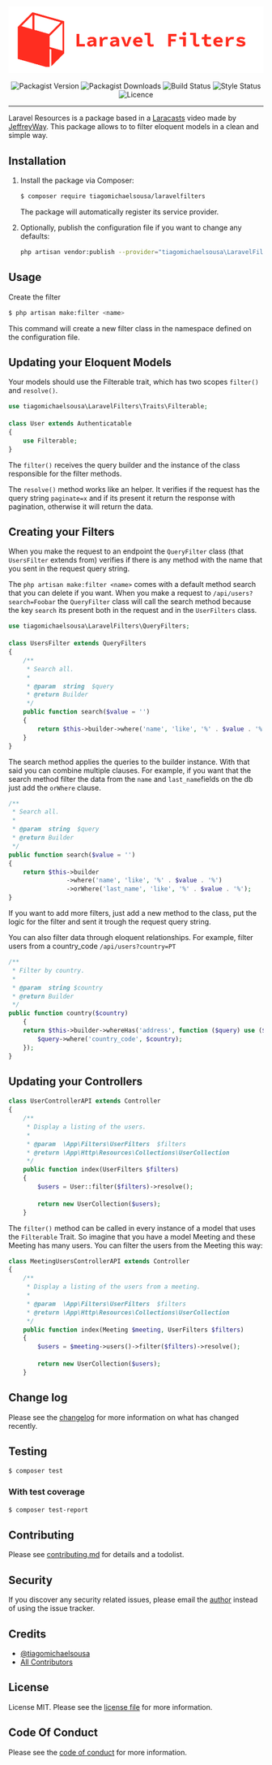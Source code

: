 <p align="center">
    <img src="./docs/logo.png" alt="Laravel Filters">
</p>

<p align="center">
    <img src="https://img.shields.io/packagist/v/tiagomichaelsousa/laravelfilters.svg?style=flat-square" alt="Packagist Version">
    <img src="https://img.shields.io/packagist/dt/tiagomichaelsousa/laravelfilters.svg?style=flat-square" alt="Packagist Downloads">
    <img src="https://img.shields.io/travis/tiagomichaelsousa/laravelfilters/master.svg?style=flat-square" alt="Build Status">
    <img src="https://github.styleci.io/repos/240133579/shield" alt="Style Status">
    <img src="https://poser.pugx.org/tiagomichaelsousa/laravelfilters/license?format=flat-square" alt="Licence">
</p>

---

Laravel Resources is a package based in a [Laracasts](https://laracasts.com/) video made by [JeffreyWay](https://github.com/JeffreyWay).
This package allows to to filter eloquent models in a clean and simple way.

## Installation

1. Install the package via Composer:

   ```sh
   $ composer require tiagomichaelsousa/laravelfilters
   ```

   The package will automatically register its service provider.

2. Optionally, publish the configuration file if you want to change any defaults:

   ```sh
   php artisan vendor:publish --provider="tiagomichaelsousa\LaravelFilters\LaravelFiltersServiceProvider" --tag="config"
   ```

## Usage

Create the filter

```bash
$ php artisan make:filter <name>
```

This command will create a new filter class in the namespace defined on the configuration file.

## Updating your Eloquent Models

Your models should use the Filterable trait, which has two scopes `filter()` and `resolve()`.

```php
use tiagomichaelsousa\LaravelFilters\Traits\Filterable;

class User extends Authenticatable
{
    use Filterable;
}
```

The `filter()` receives the query builder and the instance of the class responsible for the filter methods.

The `resolve()` method works like an helper. It verifies if the request has the query string `paginate=x` and if its present it return the response with pagination, otherwise it will return the data.

## Creating your Filters

When you make the request to an endpoint the `QueryFilter` class (that `UsersFilter` extends from) verifies if there is any method with the name that you sent in the request query string.

The `php artisan make:filter <name>` comes with a default method search that you can delete if you want. When you make a request to `/api/users?search=Foobar` the `QueryFilter` class will call the search method because the key `search` its present both in the request and in the `UserFilters` class.

```php
use tiagomichaelsousa\LaravelFilters\QueryFilters;

class UsersFilter extends QueryFilters
{
    /**
     * Search all.
     *
     * @param  string  $query
     * @return Builder
     */
    public function search($value = '')
    {
        return $this->builder->where('name', 'like', '%' . $value . '%');
    }
}
```

The search method applies the queries to the builder instance. With that said you can combine multiple clauses. For example, if you want that the search method filter the data from the `name` and `last_name`fields on the db just add the `orWhere` clause.

```php
/**
 * Search all.
 *
 * @param  string  $query
 * @return Builder
 */
public function search($value = '')
{
    return $this->builder
                ->where('name', 'like', '%' . $value . '%')
                ->orWhere('last_name', 'like', '%' . $value . '%');
}
```

If you want to add more filters, just add a new method to the class, put the logic for the filter and sent it trough the request query string.

You can also filter data through eloquent relationships. For example, filter users from a country_code `/api/users?country=PT`

```php
/**
 * Filter by country.
 *
 * @param  string $country
 * @return Builder
 */
public function country($country)
    {
    return $this->builder->whereHas('address', function ($query) use ($country) {
        $query->where('country_code', $country);
    });
}
```

## Updating your Controllers

```php
class UserControllerAPI extends Controller
{
    /**
     * Display a listing of the users.
     *
     * @param  \App\Filters\UserFilters  $filters
     * @return \App\Http\Resources\Collections\UserCollection
     */
    public function index(UserFilters $filters)
    {
        $users = User::filter($filters)->resolve();

        return new UserCollection($users);
    }
```

The `filter()` method can be called in every instance of a model that uses the `Filterable` Trait. So imagine that you have a model Meeting and these Meeting has many users. You can filter the users from the Meeting this way:

```php
class MeetingUsersControllerAPI extends Controller
{
    /**
     * Display a listing of the users from a meeting.
     *
     * @param  \App\Filters\UserFilters  $filters
     * @return \App\Http\Resources\Collections\UserCollection
     */
    public function index(Meeting $meeting, UserFilters $filters)
    {
        $users = $meeting->users()->filter($filters)->resolve();

        return new UserCollection($users);
    }
```

## Change log

Please see the [changelog](changelog.md) for more information on what has changed recently.

## Testing

```bash
$ composer test
```

### With test coverage

```bash
$ composer test-report
```

## Contributing

Please see [contributing.md](contributing.md) for details and a todolist.

## Security

If you discover any security related issues, please email the [author](tiagomichaelsousa@gmail.com) instead of using the issue tracker.

## Credits

- [@tiagomichaelsousa][link-author]
- [All Contributors][link-contributors]

## License

License MIT. Please see the [license file](license.md) for more information.

## Code Of Conduct

Please see the [code of conduct](code_of_conduct.md) for more information.

[ico-version]: https://img.shields.io/packagist/v/tiagomichaelsousa/laravelfilters.svg?style=flat-square
[ico-downloads]: https://img.shields.io/packagist/dt/tiagomichaelsousa/laravelfilters.svg?style=flat-square
[ico-travis]: https://img.shields.io/travis/tiagomichaelsousa/laravelfilters/master.svg?style=flat-square
[ico-styleci]: https://github.styleci.io/repos/240133579/shield
[link-packagist]: https://packagist.org/packages/tiagomichaelsousa/laravelfilters
[link-downloads]: https://packagist.org/packages/tiagomichaelsousa/laravelfilters
[link-travis]: https://travis-ci.org/tiagomichaelsousa/laravelfilters
[link-styleci]: https://styleci.io/repos/240133579
[link-author]: https://github.com/tiagomichaelsousa
[link-contributors]: ../../contributors
